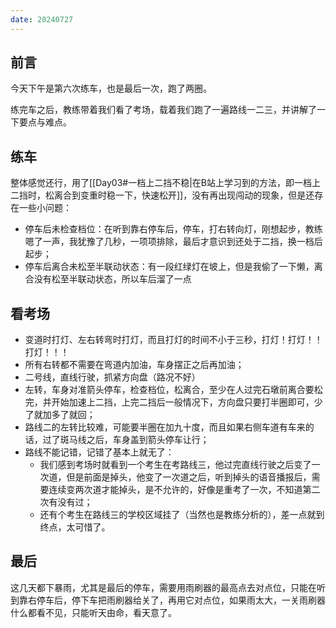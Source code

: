 ```yaml
---
date: 20240727
---
```


## 前言

今天下午是第六次练车，也是最后一次，跑了两圈。

练完车之后，教练带着我们看了考场，载着我们跑了一遍路线一二三，并讲解了一下要点与难点。

## 练车

整体感觉还行，用了[[Day03#一档上二挡不稳|在B站上学习到的方法，即一档上二挡时，松离合到变重时稳一下，快速松开]]，没有再出现闯动的现象，但是还存在一些小问题：

- 停车后未检查档位：在听到靠右停车后，停车，打右转向灯，刚想起步，教练嗯了一声，我犹豫了几秒，一项项排除，最后才意识到还处于二挡，换一档后起步；
- 停车后离合未松至半联动状态：有一段红绿灯在坡上，但是我偷了一下懒，离合没有松至半联动状态，所以车后溜了一点

## 看考场

- 变道时打灯、左右转弯时打灯，而且打灯的时间不小于三秒，打灯！打灯！！打灯！！！
- 所有右转都不需要在弯道内加油，车身摆正之后再加油；
- 二号线，直线行驶，抓紧方向盘（路况不好）
- 左转，车身对准箭头停车，检查档位，松离合，至少在人过完石墩前离合要松完，并开始加速上二挡，上完二挡后一般情况下，方向盘只要打半圈即可，少了就加多了就回；
- 路线二的左转比较难，可能要半圈在加九十度，而且如果右侧车道有车来的话，过了斑马线之后，车身盖到箭头停车让行；
- 路线不能记错，记错了基本上就无了：
	- 我们感到考场时就看到一个考生在考路线三，他过完直线行驶之后变了一次道，但是前面是掉头，他变了一次道之后，听到掉头的语音播报后，需要连续变两次道才能掉头，是不允许的，好像是重考了一次，不知道第二次有没有过；
	- 还有个考生在路线三的学校区域挂了（当然也是教练分析的），差一点就到终点，太可惜了。

## 最后

这几天都下暴雨，尤其是最后的停车，需要用雨刷器的最高点去对点位，只能在听到靠右停车后，停下车把雨刷器给关了，再用它对点位，如果雨太大，一关雨刷器什么都看不见，只能听天由命，看天意了。